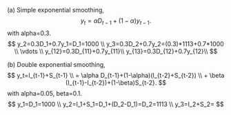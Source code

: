 (a) Simple exponential smoothing,
$$
y_t=\alpha D_{t-1}+({1-\alpha}) y_{t-1}.
$$
with alpha=0.3.
$$
y_2=0.3D_1+0.7y_1=D_1=1000 \\
y_3=0.3D_2+0.7y_2=(0.3)*1113+0.7*1000 \\
\vdots \\
y_{12}=0.3D_{11}+0.7y_{11}\\
y_{13}=0.3D_{12}+0.7y_{12}\\
$$ 

(b) Double exponential smoothing,
$$
y_t=I_{t-1}+S_{t-1} \\
= \alpha D_{t-1}+(1-\alpha)(I_{t-2}+S_{t-2}) \\ + \beta (I_{t-1}-I_{t-2})+(1-\beta)S_{t-2}.
$$
with alpha=0.05, beta=0.1.
$$
y_1=D_1=1000 \\
y_2=I_1+S_1=D_1+(D_2-D_1)=D_2=1113 \\
y_3=I_2+S_2=
$$

<!--stackedit_data:
eyJoaXN0b3J5IjpbLTEwMzY2NDczMjAsOTE2NzI2NDU4LC0xMT
I3OTAzOTcyLDMxMzI4MDk5Nyw3MzA5OTgxMTZdfQ==
-->